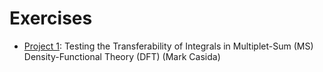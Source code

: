 # Exercises

 - [Project 1](project1/README.md): Testing the Transferability of Integrals in Multiplet-Sum (MS) Density-Functional Theory (DFT) (Mark Casida)
